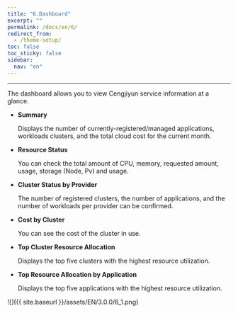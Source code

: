 ```yaml
---
title: "6.Dashboard"
excerpt: ""
permalink: /docs/en/6/
redirect_from:
  - /theme-setup/
toc: false
toc_sticky: false
sidebar:
  nav: "en"
---
```



---

The dashboard allows you to view Cengjiyun service information at a glance.

* **Summary**

  Displays the number of currently-registered/managed applications, workloads clusters, and the total cloud cost for the current month.

* **Resource Status**

  You can check the total amount of CPU, memory, requested amount, usage, storage (Node, Pv) and usage.

* **Cluster Status by Provider**

  The number of registered clusters, the number of applications, and the number of workloads per provider can be confirmed.

* **Cost by Cluster**

  You can see the cost of the cluster in use.

* **Top Cluster Resource Allocation**

  Displays the top five clusters with the highest resource utilization.

* **Top Resource Allocation by Application**

  Displays the top five applications with the highest resource utilization.

![]({{ site.baseurl }}/assets/EN/3.0.0/6_1.png)
